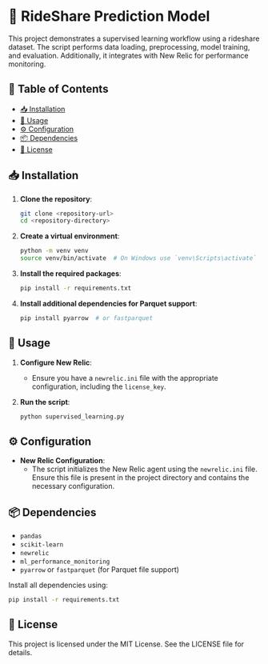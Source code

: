 # 🚖 RideShare Prediction Model

This project demonstrates a supervised learning workflow using a rideshare dataset. The script performs data loading, preprocessing, model training, and evaluation. Additionally, it integrates with New Relic for performance monitoring.

## 📑 Table of Contents

- [📥 Installation](#installation)
- [🚀 Usage](#usage)
- [⚙️ Configuration](#configuration)
- [📦 Dependencies](#dependencies)
- [📜 License](#license)

## 📥 Installation

1. **Clone the repository**:
    ```sh
    git clone <repository-url>
    cd <repository-directory>
    ```

2. **Create a virtual environment**:
    ```sh
    python -m venv venv
    source venv/bin/activate  # On Windows use `venv\Scripts\activate`
    ```

3. **Install the required packages**:
    ```sh
    pip install -r requirements.txt
    ```

4. **Install additional dependencies for Parquet support**:
    ```sh
    pip install pyarrow  # or fastparquet
    ```

## 🚀 Usage

1. **Configure New Relic**:
    - Ensure you have a `newrelic.ini` file with the appropriate configuration, including the `license_key`.

2. **Run the script**:
    ```sh
    python supervised_learning.py
    ```

## ⚙️ Configuration

- **New Relic Configuration**:
    - The script initializes the New Relic agent using the `newrelic.ini` file. Ensure this file is present in the project directory and contains the necessary configuration.

## 📦 Dependencies

- `pandas`
- `scikit-learn`
- `newrelic`
- `ml_performance_monitoring`
- `pyarrow` or `fastparquet` (for Parquet file support)

Install all dependencies using:
```sh
pip install -r requirements.txt
```

## 📜 License
This project is licensed under the MIT License. See the LICENSE file for details.